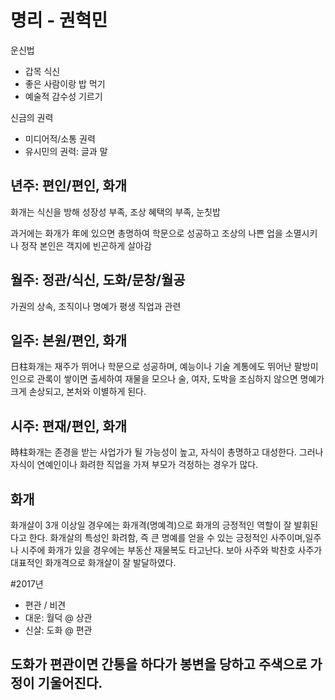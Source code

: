 # 명리 - 권혁민

운신법
* 갑목 식신
* 좋은 사람이랑 밥 먹기
* 예술적 감수성 기르기


신금의 권력
* 미디어적/소통 권력
* 유시민의 권력: 글과 말


## 년주: 편인/편인, 화개
화개는 식신을 방해 성장성 부족, 조상 혜택의 부족, 눈칫밥

과거에는 화개가 年에 있으면 총명하여 학문으로 성공하고 조상의 나쁜 업을 소멸시키나 정작 본인은 객지에 빈곤하게 살아감

## 월주: 정관/식신, 도화/문창/월공
가권의 상속, 조직이나 명예가 평생 직업과 관련

## 일주: 본원/편인, 화개
日柱화개는 재주가 뛰어나 학문으로 성공하며, 예능이나 기술 계통에도 뛰어난 팔방미인으로 관록이 쌓이면 출세하여 재물을 모으나 술, 여자, 도박을 조심하지 않으면 명예가 크게 손상되고, 본처와 이별하게 된다. 

## 시주: 편재/편인, 화개
時柱화개는 존경을 받는 사업가가 될 가능성이 높고, 자식이 총명하고 대성한다. 그러나 자식이 연예인이나 화려한 직업을 가져 부모가 걱정하는 경우가 많다.   

## 화개
화개살이 3개 이상일 경우에는 화개격(명예격)으로 화개의 긍정적인 역할이 잘 발휘된다고 한다. 화개살의 특성인 화려함, 즉 큰 명예를 얻을 수 있는 긍정적인 사주이며,일주나 시주에 화개가 있을 경우에는 부동산 재물복도 타고난다.  보아 사주와 박찬호 사주가 대표적인 화개격으로 화개살이 잘 발달하였다.



#2017년
* 편관 / 비견
* 대운: 월덕 @ 상관 
* 신살: 도화  @ 편관


## 도화가 편관이면 간통을 하다가 봉변을 당하고 주색으로 가정이 기울어진다.